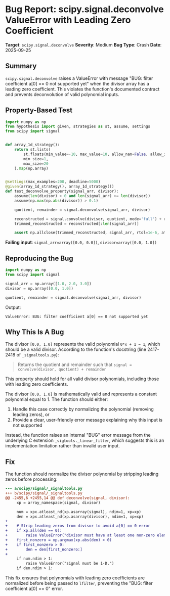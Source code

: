 # Bug Report: scipy.signal.deconvolve ValueError with Leading Zero Coefficient

**Target**: `scipy.signal.deconvolve`
**Severity**: Medium
**Bug Type**: Crash
**Date**: 2025-09-25

## Summary

`scipy.signal.deconvolve` raises a ValueError with message "BUG: filter coefficient a[0] == 0 not supported yet" when the divisor array has a leading zero coefficient. This violates the function's documented contract and prevents deconvolution of valid polynomial inputs.

## Property-Based Test

```python
import numpy as np
from hypothesis import given, strategies as st, assume, settings
from scipy import signal


def array_1d_strategy():
    return st.lists(
        st.floats(min_value=-10, max_value=10, allow_nan=False, allow_infinity=False),
        min_size=1,
        max_size=20
    ).map(np.array)


@settings(max_examples=200, deadline=5000)
@given(array_1d_strategy(), array_1d_strategy())
def test_deconvolve_property(signal_arr, divisor):
    assume(len(divisor) > 0 and len(signal_arr) >= len(divisor))
    assume(np.max(np.abs(divisor)) > 0.1)

    quotient, remainder = signal.deconvolve(signal_arr, divisor)

    reconstructed = signal.convolve(divisor, quotient, mode='full') + remainder
    trimmed_reconstructed = reconstructed[:len(signal_arr)]

    assert np.allclose(trimmed_reconstructed, signal_arr, rtol=1e-6, atol=1e-10)
```

**Failing input**: `signal_arr=array([0.0, 0.0])`, `divisor=array([0.0, 1.0])`

## Reproducing the Bug

```python
import numpy as np
from scipy import signal

signal_arr = np.array([1.0, 2.0, 3.0])
divisor = np.array([0.0, 1.0])

quotient, remainder = signal.deconvolve(signal_arr, divisor)
```

Output:
```
ValueError: BUG: filter coefficient a[0] == 0 not supported yet
```

## Why This Is A Bug

The divisor `[0.0, 1.0]` represents the valid polynomial `0*x + 1 = 1`, which should be a valid divisor. According to the function's docstring (line 2417-2418 of `_signaltools.py`):

> Returns the quotient and remainder such that `signal = convolve(divisor, quotient) + remainder`

This property should hold for all valid divisor polynomials, including those with leading zero coefficients.

The divisor `[0.0, 1.0]` is mathematically valid and represents a constant polynomial equal to 1. The function should either:
1. Handle this case correctly by normalizing the polynomial (removing leading zeros), or
2. Provide a clear, user-friendly error message explaining why this input is not supported

Instead, the function raises an internal "BUG" error message from the underlying C extension `_sigtools._linear_filter`, which suggests this is an implementation limitation rather than invalid user input.

## Fix

The function should normalize the divisor polynomial by stripping leading zeros before processing:

```diff
--- a/scipy/signal/_signaltools.py
+++ b/scipy/signal/_signaltools.py
@@ -2455,6 +2455,14 @@ def deconvolve(signal, divisor):
     xp = array_namespace(signal, divisor)

     num = xpx.atleast_nd(xp.asarray(signal), ndim=1, xp=xp)
     den = xpx.atleast_nd(xp.asarray(divisor), ndim=1, xp=xp)
+
+    # Strip leading zeros from divisor to avoid a[0] == 0 error
+    if xp.all(den == 0):
+        raise ValueError("divisor must have at least one non-zero element")
+    first_nonzero = xp.argmax(xp.abs(den) > 0)
+    if first_nonzero > 0:
+        den = den[first_nonzero:]
+
     if num.ndim > 1:
         raise ValueError("signal must be 1-D.")
     if den.ndim > 1:
```

This fix ensures that polynomials with leading zero coefficients are normalized before being passed to `lfilter`, preventing the "BUG: filter coefficient a[0] == 0" error.